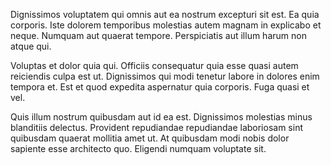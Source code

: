 Dignissimos voluptatem qui omnis aut ea nostrum excepturi sit est. Ea quia corporis. Iste dolorem temporibus molestias autem magnam in explicabo et neque. Numquam aut quaerat tempore. Perspiciatis aut illum harum non atque qui.
 Voluptas et dolor quia qui. Officiis consequatur quia esse quasi autem reiciendis culpa est ut. Dignissimos qui modi tenetur labore in dolores enim tempora et. Est et quod expedita aspernatur quia corporis. Fuga quasi et vel.
 Quis illum nostrum quibusdam aut id ea est. Dignissimos molestias minus blanditiis delectus. Provident repudiandae repudiandae laboriosam sint quibusdam quaerat mollitia amet ut. At quibusdam modi nobis dolor sapiente esse architecto quo. Eligendi numquam voluptate sit.